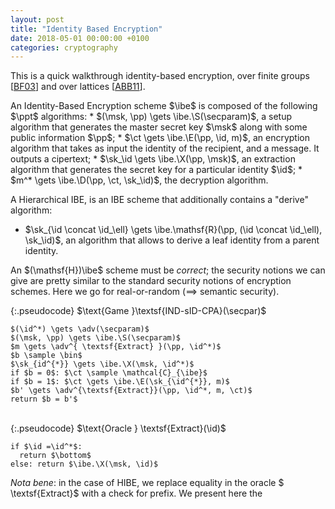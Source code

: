 ```yaml
---
layout: post
title: "Identity Based Encryption"
date: 2018-05-01 00:00:00 +0100
categories: cryptography
---
```


This is a quick walkthrough identity-based encryption, over finite groups [[BF03]] and over lattices [[ABB11]].
<div class="definition" text="IBE">
An Identity-Based Encryption scheme $\ibe$ is composed of the following $\ppt$ algorithms:
* $(\msk, \pp) \gets \ibe.\S(\secparam)$, a setup algorithm that generates the master secret key $\msk$ along with some public information $\pp$;
* $\ct \gets \ibe.\E(\pp, \id, m)$, an encryption algorithm that takes as input the identity of the recipient, and a message. It outputs a cipertext;
* $\sk_\id  \gets \ibe.\X(\pp, \msk)$, an extraction algorithm that generates the secret key for a particular identity $\id$;
* $m^* \gets \ibe.\D(\pp, \ct, \sk_\id)$, the decryption algorithm.
</div>

A Hierarchical IBE, is an IBE scheme that additionally contains a "derive" algorithm:
* $\sk_{\id \concat \id_\ell} \gets \ibe.\mathsf{R}(\pp, (\id \concat \id_\ell), \sk_\id)$,
an algorithm that allows to derive a leaf identity from a parent identity.

An $(\mathsf{H})\ibe$ scheme must be _correct_; the security notions we can give are pretty similar to the standard security notions of encryption schemes. Here we go for real-or-random ($\implies$ semantic security).

<div class="split">
<div class="minipage">
{:.pseudocode}
	$\text{Game }\textsf{IND-sID-CPA}(\secpar)$
	
	$(\id^*) \gets \adv(\secparam)$
	$(\msk, \pp) \gets \ibe.\S(\secparam)$
	$m \gets \adv^{ \textsf{Extract} }(\pp, \id^*)$
	$b \sample \bin$
	$\sk_{id^{*}} \gets \ibe.\X(\msk, \id^*)$
	if $b = 0$: $\ct \sample \mathcal{C}_{\ibe}$
	if $b = 1$: $\ct \gets \ibe.\E(\sk_{\id^{*}}, m)$
	$b' \gets \adv^{\textsf{Extract}}(\pp, \id^*, m, \ct)$
	return $b = b'$
</div>
<br>
<div class="minipage">
{:.pseudocode}
	$\text{Oracle } \textsf{Extract}(\id)$
	
	if $\id =\id^*$:
	  return $\bottom$
	else: return $\ibe.\X(\msk, \id)$
</div>
</div>

_Nota bene_: in the case of HIBE, we replace equality in the oracle $
\textsf{Extract}$ with a check for prefix.
We present here the 


[ABB11]: <http://crypto.stanford.edu/~dabo/papers/latticebb-proc.pdf>
[BF03]: <https://crypto.stanford.edu/~dabo/papers/bfibe.pdf>

